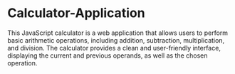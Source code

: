 # Calculator-Application
This JavaScript calculator is a web application that allows users to perform basic arithmetic operations, including addition, subtraction, multiplication, and division. The calculator provides a clean and user-friendly interface, displaying the current and previous operands, as well as the chosen operation.

